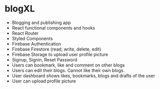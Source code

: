 # blogXL
+ Blogging and publishing app
+ React functional components and hooks
+ React Router
+ Styled Components
+ Firebase Authentication
+ Firebase Firestore (read, write, delete, edit)
+ Firebase Storage to upload user profile picture
+ Signup, Signin, Reset Password
+ Users can bookmark, like and comment on other blogs
+ Users can edit their blogs. Cannot like their own blogs.
+ User dashboard shows likes, bookmarks, blogs and drafts of the user
+ User can upload profile picture
